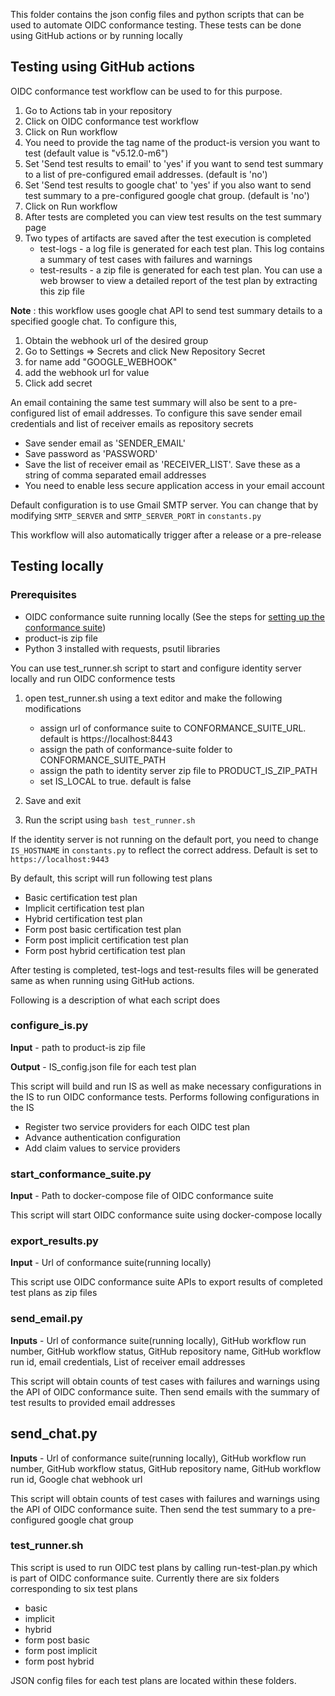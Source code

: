 This folder contains the json config files and python scripts that can be used to automate OIDC conformance testing. These tests can be done using GitHub actions or by running locally

## Testing using GitHub actions

OIDC conformance test workflow can be used to for this purpose.
1. Go to Actions tab in your repository
2. Click on OIDC conformance test workflow
3. Click on Run workflow
4. You need to provide the tag name of the product-is version you want to test (default value is "v5.12.0-m6")
5. Set 'Send test results to email' to 'yes' if you want to send test summary to a list of pre-configured email addresses. (default is 'no')
6. Set 'Send test results to google chat' to 'yes' if you also want to send test summary to a pre-configured google chat group. (default is 'no')
7. Click on Run workflow
8. After tests are completed you can view test results on the test summary page
9. Two types of artifacts are saved after the test execution is completed
   - test-logs - a log file is generated for each test plan. This log contains a summary of test cases with failures and warnings
   - test-results - a zip file is generated for each test plan. You can use a web browser to view a detailed report of the test plan by extracting this zip file

**Note** : this workflow uses google chat API to send test summary details to a specified google chat. To configure this,
1. Obtain the webhook url of the desired group
2. Go to Settings => Secrets and click New Repository Secret
3. for name add "GOOGLE_WEBHOOK"
4. add the webhook url for value
5. Click add secret

An email containing the same test summary will also be sent to a pre-configured list of email addresses. To configure this save sender email credentials and list of receiver emails as repository secrets
* Save sender email as 'SENDER_EMAIL'
* Save password as 'PASSWORD'
* Save the list of receiver email as 'RECEIVER_LIST'. Save these as a string of comma separated email addresses
* You need to enable less secure application access in your email account

Default configuration is to use Gmail SMTP server. You can change that by modifying `SMTP_SERVER` and `SMTP_SERVER_PORT` in `constants.py`

This workflow will also automatically trigger after a release or a pre-release

## Testing locally

### Prerequisites 

* OIDC conformance suite running locally (See the steps for [setting up the conformance suite](conformance-suite-setup-guidelines.md))
* product-is zip file
* Python 3 installed with requests, psutil libraries

You can use test_runner.sh script to start and configure identity server locally and run OIDC conformence tests
1. open test_runner.sh using a text editor and make the following modifications
   - assign url of conformance suite to CONFORMANCE_SUITE_URL. default is https://localhost:8443
   - assign the path of conformance-suite folder to CONFORMANCE_SUITE_PATH
   - assign the path to identity server zip file to PRODUCT_IS_ZIP_PATH
   - set IS_LOCAL to true. default is false

2. Save and exit
3. Run the script using ```bash test_runner.sh```

If the identity server is not running on the default port, you need to change `IS_HOSTNAME` in `constants.py` to reflect the correct address. Default is set to `https://localhost:9443`

By default, this script will run following test plans
* Basic certification test plan
* Implicit certification test plan
* Hybrid certification test plan
* Form post basic certification test plan
* Form post implicit certification test plan
* Form post hybrid certification test plan

After testing is completed, test-logs and test-results files will be generated same as when running using GitHub
 actions.

Following is a description of what each script does
### configure_is.py

**Input** - path to product-is zip file

**Output** - IS_config.json file for each test plan

This script will build and run IS as well as make necessary configurations in the IS to run OIDC conformance tests. Performs following configurations in the IS

* Register two service providers for each OIDC test plan
* Advance authentication configuration
* Add claim values to service providers

### start_conformance_suite.py

**Input** - Path to docker-compose file of OIDC conformance suite

This script will start OIDC conformance suite using docker-compose locally

### export_results.py

**Input** - Url of conformance suite(running locally)

This script use OIDC conformance suite APIs to export results of completed test plans as zip files

### send_email.py

**Inputs** - Url of conformance suite(running locally), GitHub workflow run number, GitHub workflow status, GitHub repository name, GitHub workflow run id, email credentials, List of receiver email addresses

This script will obtain counts of test cases with failures and warnings using the API of OIDC conformance suite. Then send emails with the summary of test results to provided email addresses

## send_chat.py

**Inputs** - Url of conformance suite(running locally), GitHub workflow run number, GitHub workflow status, GitHub repository name, GitHub workflow run id, Google chat webhook url

This script will obtain counts of test cases with failures and warnings using the API of OIDC conformance suite. Then send the test summary to a pre-configured google chat group

### test_runner.sh

This script is used to run OIDC test plans by calling run-test-plan.py which is part of OIDC conformance suite. Currently there are six folders corresponding to six test plans
* basic
* implicit
* hybrid
* form post basic
* form post implicit
* form post hybrid

JSON config files for each test plans are located within these folders. 
